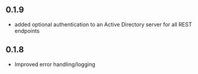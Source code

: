## 0.1.9
- added optional authentication to an Active Directory server for all 
  REST endpoints


## 0.1.8
- Improved error handling/logging
